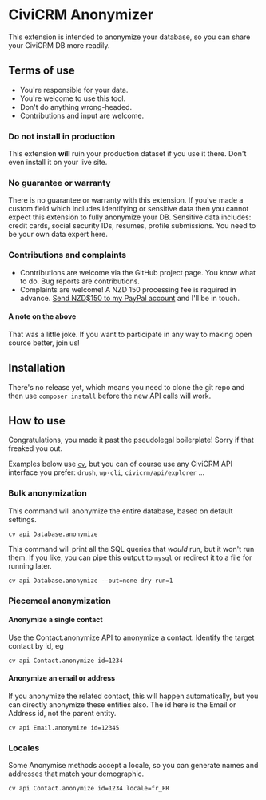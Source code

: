 # CiviCRM Anonymizer

This extension is intended to anonymize your database, so you can share your CiviCRM DB more readily.

## Terms of use

* You're responsible for your data.
* You're welcome to use this tool.
* Don't do anything wrong-headed.
* Contributions and input are welcome.

### Do not install in production

This extension **will** ruin your production dataset if you use it there. Don't even install it on your live site.

### No guarantee or warranty

There is no guarantee or warranty with this extension. If you've made a custom field which includes identifying or sensitive data then you cannot expect this extension to fully anonymize your DB. Sensitive data includes: credit cards, social security IDs, resumes, profile submissions. You need to be your own data expert here.

### Contributions and complaints

* Contributions are welcome via the GitHub project page. You know what to do. Bug reports are contributions.
* Complaints are welcome! A NZD 150 processing fee is required in advance. [Send NZD$150 to my PayPal account](https://www.paypal.com/cgi-bin/webscr?cmd=_s-xclick&hosted_button_id=WB3P25G5WV692) and I'll be in touch.

#### A note on the above

That was a little joke. If you want to participate in any way to making open source better, join us!

## Installation

There's no release yet, which means you need to clone the git repo and then use `composer install` before the new API calls will work.

## How to use

Congratulations, you made it past the pseudolegal boilerplate! Sorry if that freaked you out.

Examples below use [`cv`](https://github.com/civicrm/cv), but you can of course use any CiviCRM API interface you prefer: `drush`, `wp-cli`, `civicrm/api/explorer` ...

### Bulk anonymization

This command will anonymize the entire database, based on default settings.

    cv api Database.anonymize
    
This command will print all the SQL queries that *would* run, but it won't run them. If you like, you can pipe this output to `mysql` or redirect it to a file for running later.

    cv api Database.anonymize --out=none dry-run=1

### Piecemeal anonymization

#### Anonymize a single contact

Use the Contact.anonymize API to anonymize a contact. Identify the target contact by id, eg

    cv api Contact.anonymize id=1234

#### Anonymize an email or address

If you anonymize the related contact, this will happen automatically, but you can directly anonymize these entities also. The id here is the Email or Address id, not the parent entity.

    cv api Email.anonymize id=12345

### Locales

Some Anonymise methods accept a locale, so you can generate names and addresses that match your demographic.

    cv api Contact.anonymize id=1234 locale=fr_FR
